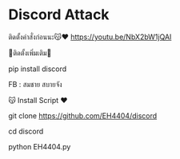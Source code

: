# Discord Attack

ติดตั้งคำสั่งก่อนนะ😽❤️ https://youtu.be/NbX2bW1jQAI

🍳ติดตั้งเพิ่มเติม🍳

pip install discord

FB : สมชาย สบายจัง

😽 Install Script ❤️

git clone https://github.com/EH4404/discord

cd discord

python EH4404.py
